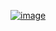 [![image](https://github.com/wow2658/CodingTest/assets/34699039/b683cd81-2cbe-4dea-8ad4-057a307fbf11)](https://www.acmicpc.net/problem/10026)
